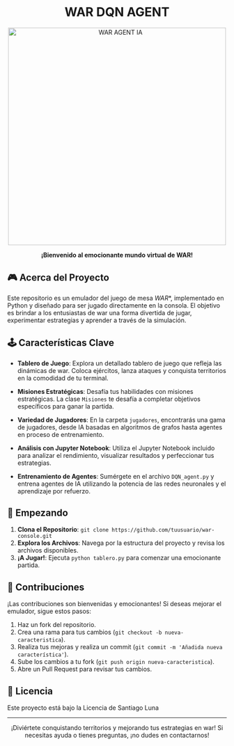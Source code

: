 <h1 align="center">WAR DQN AGENT </h1>

<p align="center">
  <img src="war-console.png" alt="WAR AGENT IA" width="500">
</p>

<p align="center">
  <strong>¡Bienvenido al emocionante mundo virtual de WAR!</strong>
</p>

## 🎮 Acerca del Proyecto

Este repositorio es un emulador del juego de mesa *WAR**, implementado en Python y diseñado para ser jugado directamente en la consola. El objetivo es brindar a los entusiastas de war una forma divertida de jugar, experimentar estrategias y aprender a través de la simulación.

## 🕹️ Características Clave

- **Tablero de Juego**: Explora un detallado tablero de juego que refleja las dinámicas de war. Coloca ejércitos, lanza ataques y conquista territorios en la comodidad de tu terminal.

- **Misiones Estratégicas**: Desafía tus habilidades con misiones estratégicas. La clase `Misiones` te desafía a completar objetivos específicos para ganar la partida.

- **Variedad de Jugadores**: En la carpeta `jugadores`, encontrarás una gama de jugadores, desde IA basadas en algoritmos de grafos hasta agentes en proceso de entrenamiento.

- **Análisis con Jupyter Notebook**: Utiliza el Jupyter Notebook incluido para analizar el rendimiento, visualizar resultados y perfeccionar tus estrategias.

- **Entrenamiento de Agentes**: Sumérgete en el archivo `DQN_agent.py` y entrena agentes de IA utilizando la potencia de las redes neuronales y el aprendizaje por refuerzo.

## 🚀 Empezando

1. **Clona el Repositorio**: `git clone https://github.com/tuusuario/war-console.git`
2. **Explora los Archivos**: Navega por la estructura del proyecto y revisa los archivos disponibles.
3. **¡A Jugar!**: Ejecuta `python tablero.py` para comenzar una emocionante partida.

## 🤝 Contribuciones

¡Las contribuciones son bienvenidas y emocionantes! Si deseas mejorar el emulador, sigue estos pasos:

1. Haz un fork del repositorio.
2. Crea una rama para tus cambios (`git checkout -b nueva-caracteristica`).
3. Realiza tus mejoras y realiza un commit (`git commit -m 'Añadida nueva característica'`).
4. Sube los cambios a tu fork (`git push origin nueva-caracteristica`).
5. Abre un Pull Request para revisar tus cambios.

## 📜 Licencia

Este proyecto está bajo la Licencia de Santiago Luna

---

<p align="center">
  ¡Diviértete conquistando territorios y mejorando tus estrategias en war! Si necesitas ayuda o tienes preguntas, ¡no dudes en contactarnos!
</p>

